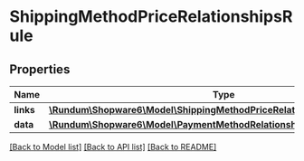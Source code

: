 # ShippingMethodPriceRelationshipsRule

## Properties
Name | Type | Description | Notes
------------ | ------------- | ------------- | -------------
**links** | [**\Rundum\Shopware6\Model\ShippingMethodPriceRelationshipsRuleLinks**](ShippingMethodPriceRelationshipsRuleLinks.md) |  | [optional] 
**data** | [**\Rundum\Shopware6\Model\PaymentMethodRelationshipsAvailabilityRuleData**](PaymentMethodRelationshipsAvailabilityRuleData.md) |  | [optional] 

[[Back to Model list]](../../README.md#documentation-for-models) [[Back to API list]](../../README.md#documentation-for-api-endpoints) [[Back to README]](../../README.md)

